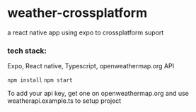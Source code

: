 # weather-crossplatform
a react native app using expo to crossplatform suport

### tech stack:
Expo, React native, Typescript, openweathermap.org API

`npm install`
`npm start`

To add your api key, get one on openweathermap.org and use weatherapi.example.ts to setup project
